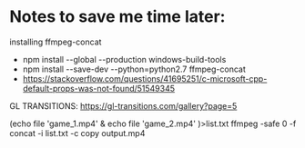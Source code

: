 








# Notes to save me time later:

installing ffmpeg-concat
- npm install --global --production windows-build-tools
- npm install --save-dev  --python=python2.7 ffmpeg-concat 
- https://stackoverflow.com/questions/41695251/c-microsoft-cpp-default-props-was-not-found/51549345


GL TRANSITIONS:
https://gl-transitions.com/gallery?page=5


(echo file 'game_1.mp4' & echo file 'game_2.mp4' )>list.txt
ffmpeg -safe 0 -f concat -i list.txt -c copy output.mp4